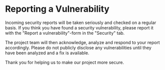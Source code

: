 # Reporting a Vulnerability

Incoming security reports will be taken seriously and checked on a regular basis.
If you think you have found a security vulnerability, please report it with the "Report a vulnerability"-form in the "Security" tab.

The project team will then acknowledge, analyze and respond to your report accordingly.
Please do not publicly disclose any vulnerabilities until they have been analyzed and a fix is available.

Thank you for helping us to make our project more secure.

